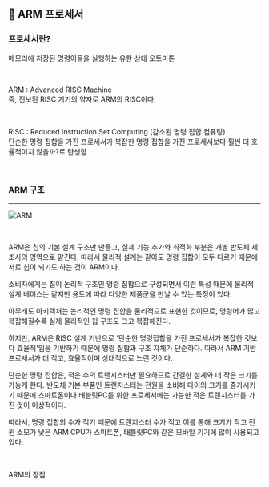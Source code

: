 ## 🌵 ARM 프로세서 

### 프로세서란?     
메모리에 저장된 명령어들을 실행하는 유한 상태 오토마톤       

<br>

ARM : Advanced RISC Machine     
즉, 진보된 RISC 기기의 약자로 ARM의 RISC이다.       

<br>

RISC : Reduced Instruction Set Computing (감소된 명령 집합 컴퓨팅)      
단순한 명령 집합을 가진 프로세서가 복잡한 명령 집합을 가진 프로세서보다 훨씬 더 호율적이지 않을까?로 탄생함     

<br>    

### ARM 구조    

------------

![ARM](https://user-images.githubusercontent.com/56749776/127515322-c9c9873f-a875-4601-ba2b-3d7f4f61aded.jpg)
    

<br>

ARM은 칩의 기본 설계 구조만 만들고, 실제 기능 추가와 최적화 부분은 개별 반도체 제조사의 영역으로 맡긴다. 따라서 물리적 설계는 같아도 명령 집합이 모두 다르기 때문에 서로 칩이 되기도 하는 것이 ARM이다.                  

소비자에게는 칩이 논리적 구조인 명령 집합으로 구성되면서 이런 특성 때문에 물리적 설계 베이스는 같지만 용도에 따라 다양한 제품군을 만날 수 있는 특징이 있다.     

아무래도 아키텍처는 논리적인 명령 집합을 물리적으로 표현한 것이므로, 명령어가 많고 복잡해질수록 실제 물리적인 칩 구조도 크고 복잡해진다.

하지만, ARM은 RISC 설계 기반으로 '단순한 명령집합을 가진 프로세서가 복잡한 것보다 효율적'임을 기반하기 때문에 명령 집합과 구조 자체가 단순하다. 따라서 ARM 기반 프로세서가 더 작고, 효율적이며 상대적으로 느린 것이다.


단순한 명령 집합은, 적은 수의 트랜지스터만 필요하므로 간결한 설계와 더 작은 크기를 가능케 한다. 반도체 기본 부품인 트랜지스터는 전원을 소비해 다이의 크기를 증가시키기 때문에 스마트폰이나 태블릿PC를 위한 프로세서에는 가능한 적은 트랜지스터를 가진 것이 이상적이다.

따라서, 명령 집합의 수가 적기 때문에 트랜지스터 수가 적고 이를 통해 크기가 작고 전원 소모가 낮은 ARM CPU가 스마트폰, 태블릿PC와 같은 모바일 기기에 많이 사용되고 있다.

<br>

ARM의 장점





